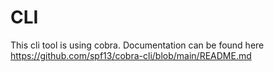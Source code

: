 # CLI

This cli tool is using cobra. Documentation can be found here https://github.com/spf13/cobra-cli/blob/main/README.md